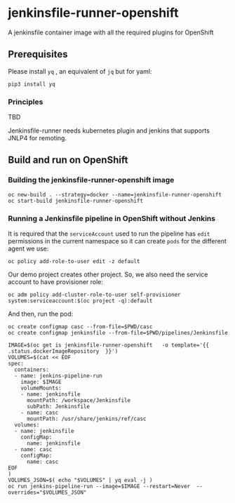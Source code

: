 # jenkinsfile-runner-openshift

A jenkinsfile container image with all the required plugins for OpenShift

## Prerequisites
Please install `yq` , an equivalent of `jq` but for yaml:
```
pip3 install yq
```

### Principles
TBD

Jenkinsfile-runner needs kubernetes plugin and jenkins that supports JNLP4 for remoting.

## Build and run on OpenShift

### Building the jenkinsfile-runner-openshift image
```
oc new-build . --strategy=docker --name=jenkinsfile-runner-openshift
oc start-build jenkinsfile-runner-openshift
```

### Running a Jenkinsfile pipeline in OpenShift without Jenkins

It is required that the `serviceAccount` used to run the pipeline has `edit` permissions in the current 
namespace so it can create `pods` for the different agent we use:

```
oc policy add-role-to-user edit -z default
```

Our demo project creates other project. So, we also need the service account to have provisioner role:
```
oc adm policy add-cluster-role-to-user self-provisioner system:serviceaccount:$(oc project -q):default
```

And then, run the pod:

```
oc create configmap casc --from-file=$PWD/casc
oc create configmap jenkinsfile --from-file=$PWD/pipelines/Jenkinsfile

IMAGE=$(oc get is jenkinsfile-runner-openshift   -o template='{{ .status.dockerImageRepository  }}')
VOLUMES=$(cat << EOF
spec:
  containers:
  - name: jenkins-pipeline-run
    image: $IMAGE
    volumeMounts:
    - name: jenkinsfile
      mountPath: /workspace/Jenkinsfile
      subPath: Jenkinsfile
    - name: casc
      mountPath: /usr/share/jenkins/ref/casc
  volumes:
  - name: jenkinsfile
    configMap:
      name: jenkinsfile
  - name: casc
    configMap:
      name: casc
EOF
)
VOLUMES_JSON=$( echo "$VOLUMES" | yq eval -j )
oc run jenkins-pipeline-run --image=$IMAGE --restart=Never  --overrides="$VOLUMES_JSON"
```
